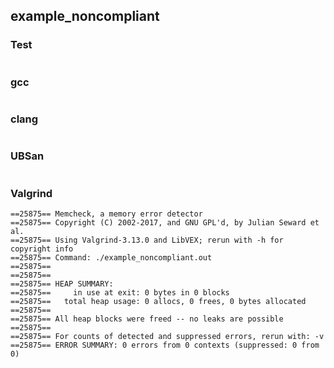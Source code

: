 ## example_noncompliant
### Test
```
```
### gcc
```
```
### clang
```
```
### UBSan
```
```
### Valgrind
```
==25875== Memcheck, a memory error detector
==25875== Copyright (C) 2002-2017, and GNU GPL'd, by Julian Seward et al.
==25875== Using Valgrind-3.13.0 and LibVEX; rerun with -h for copyright info
==25875== Command: ./example_noncompliant.out
==25875== 
==25875== 
==25875== HEAP SUMMARY:
==25875==     in use at exit: 0 bytes in 0 blocks
==25875==   total heap usage: 0 allocs, 0 frees, 0 bytes allocated
==25875== 
==25875== All heap blocks were freed -- no leaks are possible
==25875== 
==25875== For counts of detected and suppressed errors, rerun with: -v
==25875== ERROR SUMMARY: 0 errors from 0 contexts (suppressed: 0 from 0)
```
